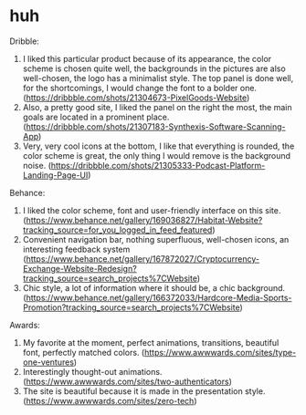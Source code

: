 # huh
Dribble:

1. I liked this particular product because of its appearance, the color scheme is chosen quite well, the backgrounds in the pictures are also well-chosen, the logo has a minimalist style. The top panel is done well, for the shortcomings, I would change the font to a bolder one. (https://dribbble.com/shots/21304673-PixelGoods-Website)
2. Also, a pretty good site, I liked the panel on the right the most, the main goals are located in a prominent place. (https://dribbble.com/shots/21307183-Synthexis-Software-Scanning-App)
3. Very, very cool icons at the bottom, I like that everything is rounded, the color scheme is great, the only thing I would remove is the background noise. (https://dribbble.com/shots/21305333-Podcast-Platform-Landing-Page-UI)

Behance:
1. I liked the color scheme, font and user-friendly interface on this site. (https://www.behance.net/gallery/169036827/Habitat-Website?tracking_source=for_you_logged_in_feed_featured)
2. Convenient navigation bar, nothing superfluous, well-chosen icons, an interesting feedback system (https://www.behance.net/gallery/167872027/Cryptocurrency-Exchange-Website-Redesign?tracking_source=search_projects%7CWebsite)
3. Chic style, a lot of information where it should be, a chic background. (https://www.behance.net/gallery/166372033/Hardcore-Media-Sports-Promotion?tracking_source=search_projects%7CWebsite)

Awards:
1. My favorite at the moment, perfect animations, transitions, beautiful font, perfectly matched colors. (https://www.awwwards.com/sites/type-one-ventures)
2. Interestingly thought-out animations. (https://www.awwwards.com/sites/two-authenticators)
3. The site is beautiful because it is made in the presentation style. (https://www.awwwards.com/sites/zero-tech)
